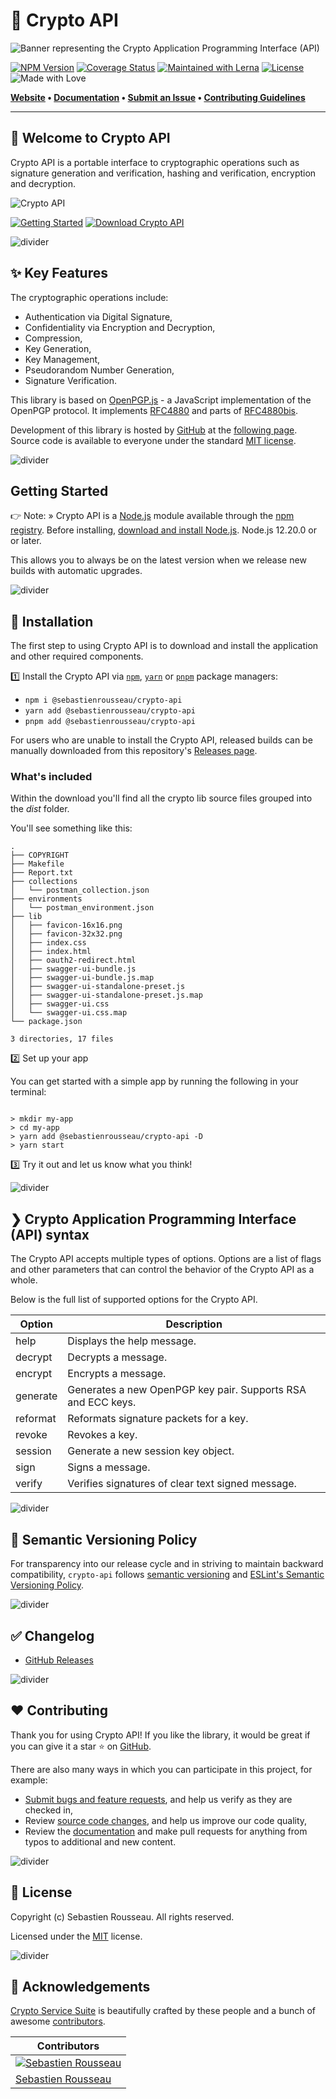 # 🚀 Crypto API

![Banner representing the Crypto Application Programming Interface (API)](https://raw.githubusercontent.com/sebastienrousseau/crypto-service/master/assets/crypto-api-logo.svg)

[![NPM Version](https://img.shields.io/npm/v/solid-js.svg?style=for-the-badge)](https://www.npmjs.com/package/@sebastienrousseau/crypto-api)
[![Coverage Status](https://img.shields.io/coveralls/github/sebastienrousseau/crypto-service/solid.svg?branch=main&style=for-the-badge\&color=blueviolet)](https://coveralls.io/github/sebastienrousseau/crypto-service?branch=main)
[![Maintained with Lerna](https://img.shields.io/badge/maintained%20with-lerna-blue?style=for-the-badge)](https://lerna.js.org/)
[![License](https://img.shields.io/badge/License-MIT-green.svg?style=for-the-badge&logo=)](https://opensource.org/licenses/MIT)
![Made with Love](https://raw.githubusercontent.com/sebastienrousseau/crypto-service/master/assets/made-with-love.svg)

**[Website](https://crypto-api.io) • [Documentation](https://crypto-api.io/docs/) 
• [Submit an Issue](https://github.com/sebastienrousseau/crypto-service/issues) 
• [Contributing Guidelines](https://github.com/sebastienrousseau/crypto-service/blob/master/.github/CONTRIBUTING.md)**

***

## 👋 Welcome to Crypto API

Crypto API is a portable interface to cryptographic operations such as signature generation and verification, hashing and verification, encryption and
decryption.

![Crypto API][crypto-api]

[![Getting Started][getting started]](#getting-started)
[![Download Crypto API][download]][13]

![divider][divider]

## ✨ Key Features

The cryptographic operations include:

- Authentication via Digital Signature,
- Confidentiality via Encryption and Decryption,
- Compression,
- Key Generation,
- Key Management,
- Pseudorandom Number Generation,
- Signature Verification.

This library is based on [OpenPGP.js][1] - a JavaScript implementation of the
OpenPGP protocol. It implements [RFC4880][2] and parts of [RFC4880bis][3].

Development of this library is hosted by [GitHub][4] at the [following page][5].
Source code is available to everyone under the standard [MIT license][6].

![divider][divider]

## Getting Started

👉 Note: » Crypto API is a [Node.js][7] module available through the
[npm registry][8]. Before installing, [download and install Node.js][7].
Node.js 12.20.0 or or later.

This allows you to always be on the latest version when we release new builds
with automatic upgrades.

![divider][divider]

## 🔧 Installation

The first step to using Crypto API is to download and install the
application and other required components.

1️⃣ Install the Crypto API via [`npm`][8], [`yarn`][9] or [`pnpm`][10] package
managers:

- `npm i @sebastienrousseau/crypto-api`
- `yarn add @sebastienrousseau/crypto-api`
- `pnpm add @sebastienrousseau/crypto-api`

For users who are unable to install the Crypto API, released builds can be 
manually downloaded from this repository's
[Releases page](https://github.com/sebastienrousseau/crypto-service/releases/).

### What's included

Within the download you'll find all the crypto lib source files grouped into
the *dist* folder.

You'll see something like this:

```shell
.
├── COPYRIGHT
├── Makefile
├── Report.txt
├── collections
│   └── postman_collection.json
├── environments
│   └── postman_environment.json
├── lib
│   ├── favicon-16x16.png
│   ├── favicon-32x32.png
│   ├── index.css
│   ├── index.html
│   ├── oauth2-redirect.html
│   ├── swagger-ui-bundle.js
│   ├── swagger-ui-bundle.js.map
│   ├── swagger-ui-standalone-preset.js
│   ├── swagger-ui-standalone-preset.js.map
│   ├── swagger-ui.css
│   └── swagger-ui.css.map
└── package.json

3 directories, 17 files

```

2️⃣ Set up your app

You can get started with a simple app by running the following in your terminal:

```shell

> mkdir my-app
> cd my-app
> yarn add @sebastienrousseau/crypto-api -D
> yarn start

```

3️⃣ Try it out and let us know what you think!

![divider][divider]

## ❯ Crypto Application Programming Interface (API) syntax

The Crypto API accepts multiple types of options. Options are a list of flags
and other parameters that can control the behavior of the Crypto API as a
whole. 

Below is the full list of supported options for the Crypto API.

| Option | Description |
|---|---|
| help      | Displays the help message. |
| decrypt   | Decrypts a message. |
| encrypt   | Encrypts a message. |
| generate  | Generates a new OpenPGP key pair. Supports RSA and ECC keys. |
| reformat  | Reformats signature packets for a key. |
| revoke    | Revokes a key. |
| session   | Generate a new session key object. |
| sign      | Signs a message. |
| verify    | Verifies signatures of clear text signed message. |

![divider][divider]

## 🚥 Semantic Versioning Policy

For transparency into our release cycle and in striving to maintain backward
compatibility, `crypto-api` follows [semantic versioning](http://semver.org/)
and [ESLint's Semantic Versioning Policy](https://github.com/eslint/eslint#semantic-versioning-policy).

![divider][divider]

## ✅ Changelog

- [GitHub Releases](https://github.com/sebastienrousseau/crypto-service/releases)

![divider][divider]

## ❤️ Contributing

Thank you for using Crypto API! If you like the library, it would be great if
you can give it a star ⭐ on [GitHub][5].

There are also many ways in which you can participate in this project, for
example:

- [Submit bugs and feature requests][14], and help us verify as they are checked
in,
- Review [source code changes][15], and help us improve our code quality,
- Review the [documentation][16] and make pull requests for anything from typos
to additional and new content.

![divider][divider]

## 🥂 License

Copyright (c) Sebastien Rousseau. All rights reserved.

Licensed under the [MIT](LICENSE) license.

![divider][divider]

## 🏢 Acknowledgements

[Crypto Service Suite](https://crypto-service.co) is beautifully crafted by
these people and a bunch of awesome [contributors][17].

| Contributors |
|---------|
|[![Sebastien Rousseau](https://avatars0.githubusercontent.com/u/1394998?s=117)](https://sebastienrousseau.co.uk)|
|[Sebastien Rousseau](https://github.com/sebastienrousseau)|

[1]:  https://openpgpjs.org/
[2]:  https://tools.ietf.org/html/rfc4880
[3]:  https://tools.ietf.org/html/draft-ietf-openpgp-rfc4880bis-10
[4]:  https://github.com
[5]:  https://github.com/sebastienrousseau/crypto-service
[6]:  https://github.com/sebastienrousseau/crypto-service/blob/main/LICENSE
[7]:  https://nodejs.org/en/
[8]:  https://www.npmjs.com/
[9]:  https://yarnpkg.com/getting-started
[10]: https://pnpm.io/motivation
[11]: https://en.wikipedia.org/wiki/RSA_(cryptosystem)
[12]: https://en.wikipedia.org/wiki/Elliptic-curve_cryptography
[13]: https://github.com/sebastienrousseau/crypto-service/packages/
[14]: https://github.com/sebastienrousseau/crypto-service/issues/new
[15]: https://github.com/sebastienrousseau/crypto-service/pulls
[16]: https://github.com/sebastienrousseau/crypto-service/docs
[17]: https://github.com/sebastienrousseau/crypto-service/graphs/contributors

[divider]: https://raw.githubusercontent.com/sebastienrousseau/crypto-service/master/assets/divider.svg
[crypto-api]: https://raw.githubusercontent.com/sebastienrousseau/crypto-service/main/assets/crypto-api.svg "Crypto API"
[getting started]: https://raw.githubusercontent.com/sebastienrousseau/crypto-service/master/assets/button-primary.svg 
[download]: https://raw.githubusercontent.com/sebastienrousseau/crypto-service/master/assets/button-secondary.svg 
